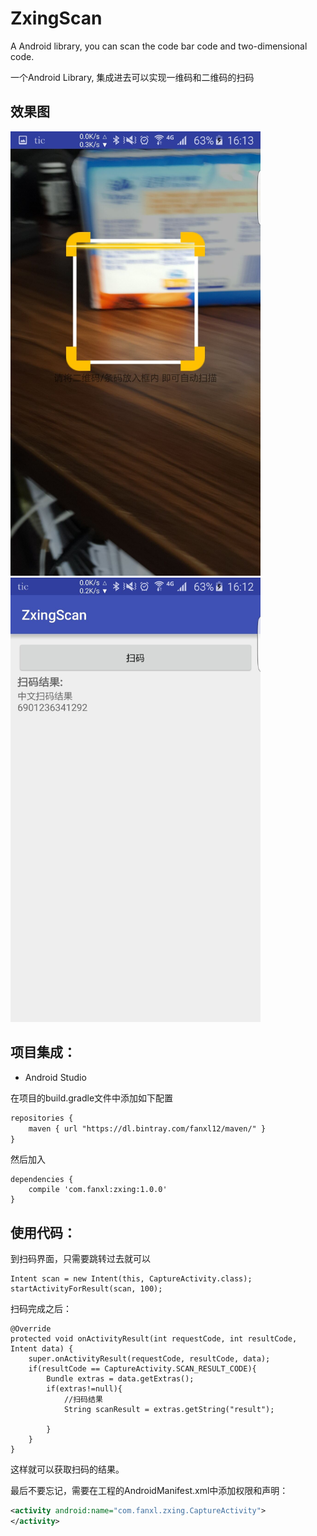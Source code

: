 # ZxingScan
A Android library, you can scan the code bar code and two-dimensional code.  

一个Android Library, 集成进去可以实现一维码和二维码的扫码 

## 效果图

<img src="Images\zxing_01.jpg" width="400px"/> <img src="Images\zxing_02.jpg" width="400px"/>

## 项目集成：

* Android Studio

在项目的build.gradle文件中添加如下配置
```xml
repositories {
    maven { url "https://dl.bintray.com/fanxl12/maven/" }
}
```
然后加入
```
dependencies {
    compile 'com.fanxl:zxing:1.0.0'
}
```

## 使用代码：

到扫码界面，只需要跳转过去就可以
```
Intent scan = new Intent(this, CaptureActivity.class);
startActivityForResult(scan, 100);
```

扫码完成之后：
```
@Override
protected void onActivityResult(int requestCode, int resultCode, Intent data) {
    super.onActivityResult(requestCode, resultCode, data);
    if(resultCode == CaptureActivity.SCAN_RESULT_CODE){
        Bundle extras = data.getExtras();
        if(extras!=null){
            //扫码结果
            String scanResult = extras.getString("result");
            
        }
    }
}
```
这样就可以获取扫码的结果。

最后不要忘记，需要在工程的AndroidManifest.xml中添加权限和声明：
```xml
<activity android:name="com.fanxl.zxing.CaptureActivity">
</activity>
```

